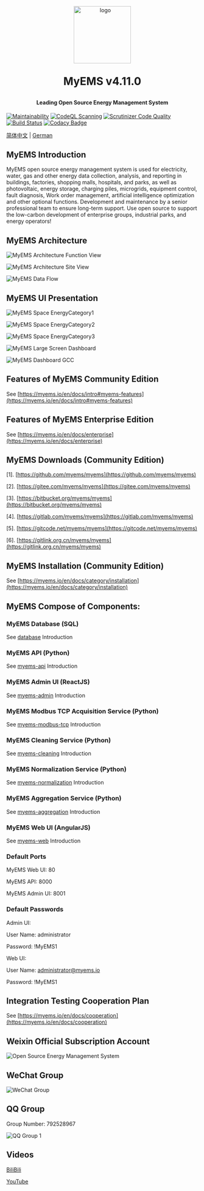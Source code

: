 <p align="center">
   <img alt="logo" src="https://myems.io/img/myems.png" width="150" height="150">
</p>
<h1 align="center" style="margin: 30px 0 30px; font-weight: bold;">MyEMS v4.11.0</h1>
<h4 align="center">Leading Open Source Energy Management System</h4>

 [![Maintainability](https://api.codeclimate.com/v1/badges/e01a2ca1e833d66040d0/maintainability)](https://codeclimate.com/github/MyEMS/myems/maintainability)
 [![CodeQL Scanning](https://github.com/MyEMS/myems/actions/workflows/codeql.yml/badge.svg)](https://github.com/MyEMS/myems/security/code-scanning)
 [![Scrutinizer Code Quality](https://scrutinizer-ci.com/g/MyEMS/myems/badges/quality-score.png?b=master)](https://scrutinizer-ci.com/g/MyEMS/myems/?branch=master)
 [![Build Status](https://scrutinizer-ci.com/g/MyEMS/myems/badges/build.png?b=master)](https://scrutinizer-ci.com/g/MyEMS/myems/build-status/master)
 [![Codacy Badge](https://app.codacy.com/project/badge/Grade/b2cd6049727240e2aaeb8fc7b4086166)](https://app.codacy.com/gh/MyEMS/myems/dashboard?utm_source=gh&utm_medium=referral&utm_content=&utm_campaign=Badge_grade)

 [简体中文](./README.md) | [German](./README_DE.md)

## MyEMS Introduction

MyEMS open source energy management system is used for electricity, water, gas and other energy data collection, analysis, and reporting in buildings, factories, shopping malls, hospitals, and parks, as well as photovoltaic, energy storage, charging piles, microgrids, equipment control, fault diagnosis, Work order management, artificial intelligence optimization and other optional functions. Development and maintenance by a senior professional team to ensure long-term support. Use open source to support the low-carbon development of enterprise groups, industrial parks, and energy operators!

## MyEMS Architecture

![MyEMS Architecture Function View](/docs/images/architecture-function-view-en.png)

![MyEMS Architecture Site View](/docs/images/architecture-site-view-en.png)

![MyEMS Data Flow](/docs/images/myems-data-flow-en.svg)

## MyEMS UI Presentation

![MyEMS Space EnergyCategory1](/docs/images/myems-space-energycategory1.gif)

![MyEMS Space EnergyCategory2](/docs/images/myems-space-energycategory2.gif)

![MyEMS Space EnergyCategory3](/docs/images/myems-space-energycategory3.gif)

![MyEMS Large Screen Dashboard](/docs/images/myems-large-screen-dashboard.gif)

![MyEMS Dashboard GCC](/docs/images/myems-dashboard-gcc.png)


## Features of MyEMS Community Edition

See [https://myems.io/en/docs/intro#myems-features](https://myems.io/en/docs/intro#myems-features)


## Features of MyEMS Enterprise Edition

See [https://myems.io/en/docs/enterprise](https://myems.io/en/docs/enterprise)


## MyEMS Downloads (Community Edition)

[1]. [https://github.com/myems/myems](https://github.com/myems/myems)

[2]. [https://gitee.com/myems/myems](https://gitee.com/myems/myems)

[3]. [https://bitbucket.org/myems/myems](https://bitbucket.org/myems/myems)

[4]. [https://gitlab.com/myems/myems](https://gitlab.com/myems/myems)

[5]. [https://gitcode.net/myems/myems](https://gitcode.net/myems/myems)

[6]. [https://gitlink.org.cn/myems/myems](https://gitlink.org.cn/myems/myems)


## MyEMS Installation (Community Edition)

See [https://myems.io/en/docs/category/installation](https://myems.io/en/docs/category/installation)

## MyEMS Compose of Components:

### MyEMS Database (SQL)

See [database](./database/README.md) Introduction

### MyEMS API (Python)

See [myems-api](./myems-api/README.md) Introduction

### MyEMS Admin UI (ReactJS)

See [myems-admin](myems-admin/README.md) Introduction

### MyEMS Modbus TCP Acquisition Service (Python)

See [myems-modbus-tcp](./myems-modbus-tcp/README.md) Introduction

### MyEMS Cleaning Service (Python)

See [myems-cleaning](./myems-cleaning/README.md) Introduction

### MyEMS Normalization Service (Python)

See [myems-normalization](./myems-normalization/README.md) Introduction

### MyEMS Aggregation Service (Python)

See [myems-aggregation](./myems-aggregation/README.md) Introduction

### MyEMS Web UI (AngularJS)

See [myems-web](myems-web/README.md) Introduction

### Default Ports

MyEMS Web UI: 80

MyEMS API: 8000

MyEMS Admin UI: 8001

### Default Passwords

Admin UI:

User Name: administrator

Password: !MyEMS1


Web UI:

User Name: administrator@myems.io

Password: !MyEMS1


## Integration Testing Cooperation Plan

See [https://myems.io/en/docs/cooperation](https://myems.io/en/docs/cooperation)

## Weixin Official Subscription Account

![Open Source Energy Management System](/docs/images/qrcode_for_mp_weixin.jpg)

## WeChat Group

![WeChat Group](/docs/images/qr_code_wechat_group.png)

## QQ Group

Group Number: 792528967

![QQ Group 1](/docs/images/qr_code_qq_group.png)

## Videos

[BiliBili](https://space.bilibili.com/539108162)

[YouTube](https://www.youtube.com/@myems)
